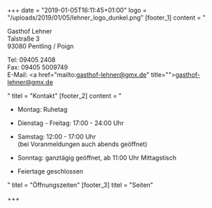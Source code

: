 +++
date = "2019-01-05T16:11:45+01:00"
logo = "/uploads/2019/01/05/lehner_logo_dunkel.png"
[footer_1]
content = "<p>Gasthof Lehner<br>Talstraße 3<br>93080 Pentling / Poign</p><p>Tel: 09405 2408 <br>Fax: 09405 5009749<br>E-Mail: <a href=\"mailto:gasthof-lehner@gmx.de\" title=\"\">gasthof-lehner@gmx.de</a></p>"
titel = "Kontakt"
[footer_2]
content = "<ul><li><p>Montag: Ruhetag</p></li><li><p>Dienstag - Freitag: 17:00 - 24:00 Uhr</p></li><li><p>Samstag: 12:00 - 17:00 Uhr<br>(bei Voranmeldungen auch abends geöffnet)</p></li><li><p>Sonntag: ganztägig geöffnet, ab 11:00 Uhr Mittagstisch</p></li><li><p>Feiertage geschlossen</p></li></ul>"
titel = "Öffnungszeiten"
[footer_3]
titel = "Seiten"

+++

